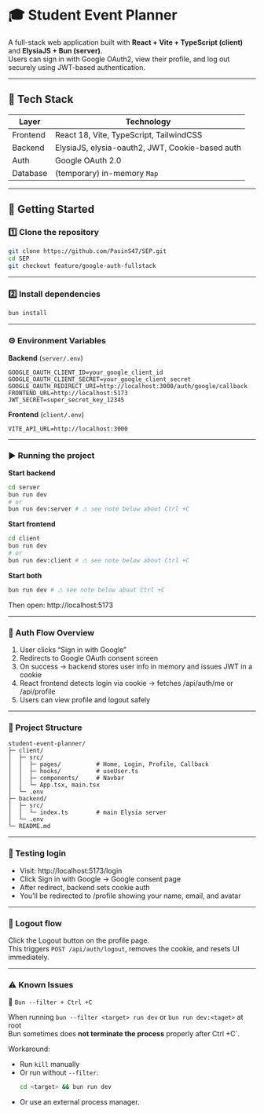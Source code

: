 # 🎓 Student Event Planner

A full-stack web application built with **React + Vite + TypeScript (client)** and **ElysiaJS + Bun (server)**.  
Users can sign in with Google OAuth2, view their profile, and log out securely using JWT-based authentication.

---

## 🧱 Tech Stack

| Layer      | Technology                                      |
|------------|-------------------------------------------------|
| Frontend   | React 18, Vite, TypeScript, TailwindCSS         |
| Backend    | ElysiaJS, elysia-oauth2, JWT, Cookie-based auth |
| Auth       | Google OAuth 2.0                                |
| Database   | (temporary) in-memory `Map`                     |

---

## 🚀 Getting Started

### 1️⃣ Clone the repository
```bash
git clone https://github.com/PasinS47/SEP.git
cd SEP
git checkout feature/google-auth-fullstack
```

---

### 2️⃣ Install dependencies
```bash
bun install
```

---

### ⚙️ Environment Variables 
**Backend** (`server/.env`)
```.dotenv
GOOGLE_OAUTH_CLIENT_ID=your_google_client_id
GOOGLE_OAUTH_CLIENT_SECRET=your_google_client_secret
GOOGLE_OAUTH_REDIRECT_URI=http://localhost:3000/auth/google/callback
FRONTEND_URL=http://localhost:5173
JWT_SECRET=super_secret_key_12345
```
**Frontend** (`client/.env`)
```dotenv
VITE_API_URL=http://localhost:3000
```

---

### ▶️ Running the project
**Start backend**
```bash
cd server
bun run dev
# or
bun run dev:server # ⚠ see note below about Ctrl +C
```
**Start frontend**
```bash
cd client
bun run dev
# or
bun run dev:client # ⚠ see note below about Ctrl +C
```
**Start both**
```bash
bun run dev # ⚠ see note below about Ctrl +C
```
Then open: http://localhost:5173

---

### 🔐 Auth Flow Overview
1. User clicks “Sign in with Google”
2. Redirects to Google OAuth consent screen
3. On success → backend stores user info in memory and issues JWT in a cookie
4. React frontend detects login via cookie → fetches /api/auth/me or /api/profile
5. Users can view profile and logout safely

---

### 📁 Project Structure
```
student-event-planner/
├─ client/
│  ├─ src/
│  │  ├─ pages/          # Home, Login, Profile, Callback
│  │  ├─ hooks/          # useUser.ts
│  │  ├─ components/     # Navbar
│  │  └─ App.tsx, main.tsx
│  └─ .env
├─ backend/
│  ├─ src/
│  │  └─ index.ts        # main Elysia server
│  └─ .env
└─ README.md
```

---

### 🧪 Testing login
- Visit: http://localhost:5173/login
- Click Sign in with Google → Google consent page
- After redirect, backend sets cookie auth
- You’ll be redirected to /profile showing your name, email, and avatar

---

### 🚪 Logout flow
Click the Logout button on the profile page.<br>
This triggers `POST /api/auth/logout`, removes the cookie, and resets UI immediately.

---

### ⚠ Known Issues
🐞 `Bun --filter + Ctrl +C`

When running `bun --filter <target> run dev` or `bun run dev:<taget>` at root<br>
Bun sometimes does **not terminate the process** properly after Ctrl +C`.

Workaround:
- Run `kill` manually
- Or run without `--filter`:
    ```bash
    cd <target> && bun run dev
    ```
- Or use an external process manager.